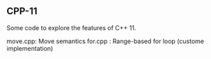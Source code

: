 CPP-11
------
Some code to explore the features of C++ 11.

move.cpp: Move semantics
for.cpp : Range-based for loop (custome implementation)

